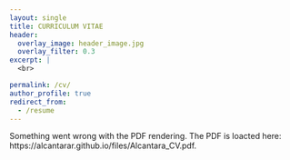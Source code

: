 ```yaml
---
layout: single
title: CURRICULUM VITAE
header:
  overlay_image: header_image.jpg
  overlay_filter: 0.3
excerpt: |
  <br>

permalink: /cv/
author_profile: true
redirect_from:
  - /resume
---
```


<object width="400" height="1000" type="application/pdf" data="https://alcantarar.github.io/files/Alcantara_CV.pdf">
    <p>Something went wrong with the PDF rendering. The PDF is loacted here: https://alcantarar.github.io/files/Alcantara_CV.pdf.</p>
</object>
